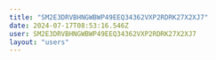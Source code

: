 ```yaml
---
title: "SM2E3DRVBHNGWBWP49EEQ34362VXP2RDRK27X2XJ7"
date: 2024-07-17T08:53:16.546Z
user: SM2E3DRVBHNGWBWP49EEQ34362VXP2RDRK27X2XJ7
layout: "users"
---
```

    